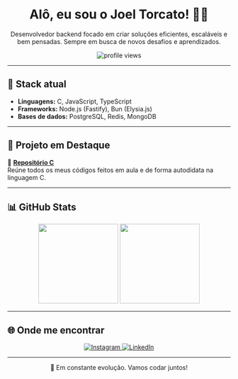 <h1 align="center">Alô, eu sou o Joel Torcato! 👨‍💻</h1>

<p align="center">
  Desenvolvedor backend focado em criar soluções eficientes, escaláveis e bem pensadas.  
  Sempre em busca de novos desafios e aprendizados.
</p>

<p align="center">
  <img src="https://komarev.com/ghpvc/?username=joeltorcato&color=333333&style=for-the-badge" alt="profile views">
</p>

---

## 🧰 Stack atual

- **Linguagens:** C, JavaScript, TypeScript  
- **Frameworks:** Node.js (Fastify), Bun (Elysia.js)  
- **Bases de dados:** PostgreSQL, Redis, MongoDB

---

## 🚀 Projeto em Destaque

🔹 [**Repositório C**](https://github.com/joeltorcato/C)  
Reúne todos os meus códigos feitos em aula e de forma autodidata na linguagem C.

---

## 📊 GitHub Stats

<div align="center">
  <img height="180em" src="https://github-readme-stats.vercel.app/api?username=joeltorcato&show_icons=true&theme=dracula&include_all_commits=true&count_private=true"/>
  <img height="180em" src="https://github-readme-stats.vercel.app/api/top-langs/?username=joeltorcato&layout=compact&langs_count=16&theme=dracula"/>
</div>

---

## 🌐 Onde me encontrar

<p align="center">
  <a href="https://www.instagram.com/joeltorcato/" target="_blank">
    <img src="https://img.shields.io/badge/-Instagram-%23E4405F?style=for-the-badge&logo=instagram&logoColor=white" alt="Instagram">
  </a>
  <a href="https://www.linkedin.com/in/joeltorcato/" target="_blank">
    <img src="https://img.shields.io/badge/-LinkedIn-%230077B5?style=for-the-badge&logo=linkedin&logoColor=white" alt="LinkedIn">
  </a>
</p>

---

<p align="center">🌱 Em constante evolução. Vamos codar juntos!</p>
